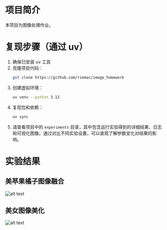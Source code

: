 # 项目简介

本项目为图像处理作业。

# 复现步骤（通过 uv）

1. 确保已安装 uv 工具
2. 克隆项目代码：
    ```bash
    git clone https://github.com/riemac/image_homework
3. 创建虚拟环境：
   ```bash
   uv venv --python 3.12
5. 复现包和依赖：
   ```bash
   uv sync
6. 请查看项目中的 `experiments` 目录，其中包含运行实验得到的详细结果、日志和可视化图像。通过对比不同实验设置，可以直观了解参数变化对结果的影响。

# 实验结果
## 美苹果橘子图像融合
![alt text](image.png)
## 美女图像美化
![alt text](image-1.png)

